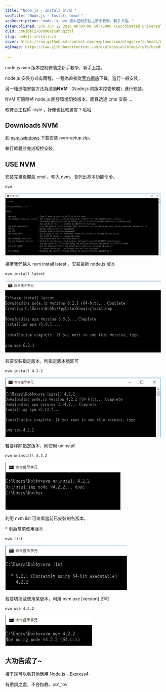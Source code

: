 ```yaml
---
title: "Node.js - Install（nvm）"
seoTitle: "Node.js - Install（nvm）"
seoDescription: "node.js nvm 版本控制安裝之新手教學，新手上路。"
datePublished: Sun Jun 12 2016 00:00:00 GMT+0000 (Coordinated Universal Time)
cuid: cm6jbelz7000m0ajxahbq2ttl
slug: nodejs-installnvm
cover: https://raw.githubusercontent.com/explooosion/blogs/refs/heads/main/docs/images/2016-06-12_Node.js%20-%20Install%EF%BC%88nvm%EF%BC%89/banner/1465700322_33006.png
ogImage: https://raw.githubusercontent.com/explooosion/blogs/refs/heads/main/docs/images/2016-06-12_Node.js%20-%20Install%EF%BC%88nvm%EF%BC%89/banner/1465700322_33006.png

---
```


node.js nvm 版本控制安裝之新手教學，新手上路。

node.js 安裝方式有兩種，一種為直接從[官方網站](https://nodejs.org/en/)下載，進行一般安裝，

另一種進階安裝方法為透過**NVM** （Node.js 的版本控管軟體）進行安裝。

NVM 可隨時將 node.js 開發環境切換版本，而且透過 cmd 安裝 ...

較符合工程師 style ，好像也比較厲害 ? 哈哈

Downloads NVM
-------------

到 [nvm-windows](https://github.com/coreybutler/nvm-windows/releases) 下載安裝 nvm-setup.zip，

執行軟體並完成版控安裝。

USE NVM
-------

安裝完畢後開啟 cmd ，輸入 nvm，會列出基本功能命令。

```bash
nvm
```

[![1465700322_33006.png](https://raw.githubusercontent.com/explooosion/blogs/refs/heads/main/docs/images/2016-06-12_Node.js%20-%20Install%EF%BC%88nvm%EF%BC%89/1465700322_33006.png)](https://dotblogsfile.blob.core.windows.net/user/incredible/a41e3f3d-3389-4319-be67-126dc921e9b5/1465700322_33006.png)

接著我們輸入 nvm install latest ，安裝最新 node.js 版本

```bash
nvm install latest
```

[![1465700418_56618.png](https://raw.githubusercontent.com/explooosion/blogs/refs/heads/main/docs/images/2016-06-12_Node.js%20-%20Install%EF%BC%88nvm%EF%BC%89/1465700418_56618.png)](https://dotblogsfile.blob.core.windows.net/user/incredible/a41e3f3d-3389-4319-be67-126dc921e9b5/1465700418_56618.png)

若要安裝指定版本，則指定版本號即可

```bash
nvm install 4.2.2
```

[![1465701199_76368.png](https://raw.githubusercontent.com/explooosion/blogs/refs/heads/main/docs/images/2016-06-12_Node.js%20-%20Install%EF%BC%88nvm%EF%BC%89/1465701199_76368.png)](https://dotblogsfile.blob.core.windows.net/user/incredible/a41e3f3d-3389-4319-be67-126dc921e9b5/1465701199_76368.png)

若要移除指定版本，則使用 uninstall

```bash
nvm uninstall 4.2.2
```

![1465701265_29208.png](https://raw.githubusercontent.com/explooosion/blogs/refs/heads/main/docs/images/2016-06-12_Node.js%20-%20Install%EF%BC%88nvm%EF%BC%89/1465701265_29208.png)

利用 nvm list 可查看當前已安裝的各版本，

\* 則為當前使用版本

```bash
nvm list
```

![1465701346_08576.png](https://raw.githubusercontent.com/explooosion/blogs/refs/heads/main/docs/images/2016-06-12_Node.js%20-%20Install%EF%BC%88nvm%EF%BC%89/1465701346_08576.png)

若要切換或使用某版本，利用 nvm use \[version\] 即可

```bash
nvm use 4.2.2
```

![1465701405_12053.png](https://raw.githubusercontent.com/explooosion/blogs/refs/heads/main/docs/images/2016-06-12_Node.js%20-%20Install%EF%BC%88nvm%EF%BC%89/1465701405_12053.png)

大功告成了~
------

接下還可以看其他應用 [Node.js - Express4](https://dotblogs.com.tw/explooosion/2016/06/11/213626)

有勘誤之處，不吝指教。ob'\_'ov